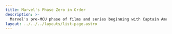 ```yaml
---
title: Marvel's Phase Zero in Order
description: >-
  Marvel's pre-MCU phase of films and series beginning with Captain America in 1944 and ending with Fantastic Four: Rise of the Silver Surfer in 2007. 
layout: ../../../layouts/list-page.astro
---
```

